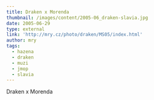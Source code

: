 ```yaml
---
title: Draken x Morenda
thumbnail: /images/content/2005-06_draken-slavia.jpg
date: 2005-06-29
type: external
link: 'http://mry.cz/photo/draken/MS05/index.html'
author: mry
tags:
  - hazena
  - draken
  - muzi
  - jmop
  - slavia
---
```

Draken x Morenda

